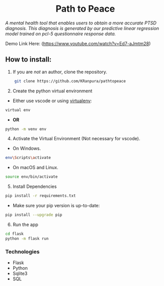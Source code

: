 # <center> Path to Peace </center>

*A mental health tool that enables users to obtain a more accurate PTSD diagnosis. This diagnosis is generated by our predictive linear regression model trained on pcl-5 questionnaire response data.*

Demo Link Here: (https://www.youtube.com/watch?v=Ed7-aJmtm28)

## How to install: 
1. If you are *not* an author, clone the repository.
```bash
    git clone https://github.com/KRanpura/pathtopeace
```
2. Create the python virtual environment
  - Either use vscode or using [virtualenv](https://learnpython.com/blog/how-to-use-virtualenv-python/):
```bash
virtual env 
```
- **OR**
```bash
python -m venv env
```
4. Activate the Virtual Environment (Not necessary for vscode).

- On Windows.

```bash
env\Scripts\activate
```

- On macOS and Linux.

```bash
source env/bin/activate
```

5. Install Dependencies
```bash
pip install -r requirements.txt
```
- Make sure your pip version is up-to-date:

```bash
pip install --upgrade pip
```

6. Run the app
```bash
cd flask
python -m flask run
```

### Technologies
- Flask
- Python
- Sqlite3
- SQL
